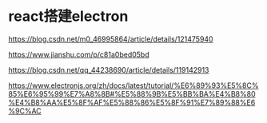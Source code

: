# react搭建electron

https://blog.csdn.net/m0_46995864/article/details/121475940



https://www.jianshu.com/p/c81a0bed05bd


https://blog.csdn.net/qq_44238690/article/details/119142913


https://www.electronjs.org/zh/docs/latest/tutorial/%E6%89%93%E5%8C%85%E6%95%99%E7%A8%8B#%E5%88%9B%E5%BB%BA%E4%B8%80%E4%B8%AA%E5%8F%AF%E5%88%86%E5%8F%91%E7%89%88%E6%9C%AC
